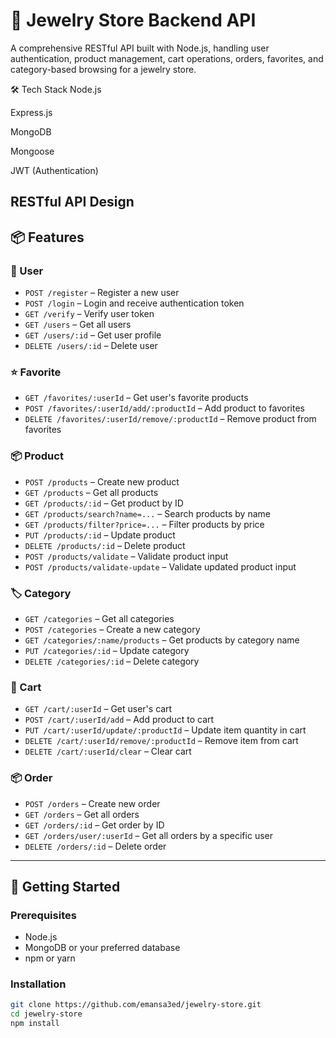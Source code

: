 # 💍 Jewelry Store Backend API

A comprehensive RESTful API built with Node.js, handling user authentication, product management, cart operations, orders, favorites, and category-based browsing for a jewelry store.

🛠️ Tech Stack
Node.js

Express.js

MongoDB

Mongoose

JWT (Authentication)

RESTful API Design
---

## 📦 Features

### 👤 User

- `POST /register` – Register a new user  
- `POST /login` – Login and receive authentication token  
- `GET /verify` – Verify user token  
- `GET /users` – Get all users  
- `GET /users/:id` – Get user profile  
- `DELETE /users/:id` – Delete user  

### ⭐ Favorite

- `GET /favorites/:userId` – Get user's favorite products  
- `POST /favorites/:userId/add/:productId` – Add product to favorites  
- `DELETE /favorites/:userId/remove/:productId` – Remove product from favorites  

### 📦 Product

- `POST /products` – Create new product  
- `GET /products` – Get all products  
- `GET /products/:id` – Get product by ID  
- `GET /products/search?name=...` – Search products by name  
- `GET /products/filter?price=...` – Filter products by price  
- `PUT /products/:id` – Update product  
- `DELETE /products/:id` – Delete product  
- `POST /products/validate` – Validate product input  
- `POST /products/validate-update` – Validate updated product input  

### 🏷️ Category

- `GET /categories` – Get all categories  
- `POST /categories` – Create a new category  
- `GET /categories/:name/products` – Get products by category name  
- `PUT /categories/:id` – Update category  
- `DELETE /categories/:id` – Delete category  

### 🛒 Cart

- `GET /cart/:userId` – Get user's cart  
- `POST /cart/:userId/add` – Add product to cart  
- `PUT /cart/:userId/update/:productId` – Update item quantity in cart  
- `DELETE /cart/:userId/remove/:productId` – Remove item from cart  
- `DELETE /cart/:userId/clear` – Clear cart  

### 📦 Order

- `POST /orders` – Create new order  
- `GET /orders` – Get all orders  
- `GET /orders/:id` – Get order by ID  
- `GET /orders/user/:userId` – Get all orders by a specific user  
- `DELETE /orders/:id` – Delete order  

---

## 🚀 Getting Started

### Prerequisites

- Node.js  
- MongoDB or your preferred database  
- npm or yarn  

### Installation

```bash
git clone https://github.com/emansa3ed/jewelry-store.git
cd jewelry-store
npm install



